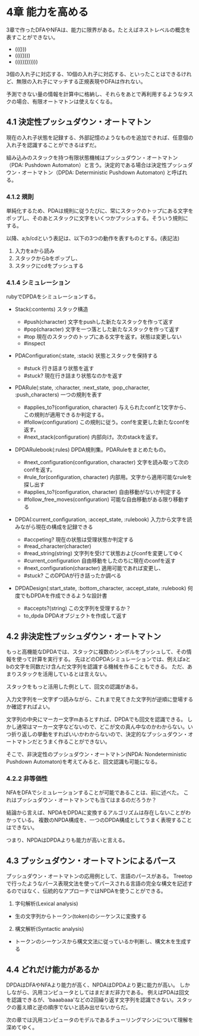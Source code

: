 4章 能力を高める
======================

3章で作ったDFAやNFAは、能力に限界がある。たとえばネストレベルの概念を表すことができない。

- ((()))
- (((())))
- (((((())))))

3個の入れ子に対応する、10個の入れ子に対応する、といったことはできるけれど、無限の入れ子にマッチする正規表現やDFAは作れない。

予測できない量の情報を計算中に格納し、それらをあとで再利用するようなタスクの場合、有限オートマトンは使えなくなる。

4.1 決定性プッシュダウン・オートマトン
-------------------------------------

現在の入れ子状態を記録する、外部記憶のようなものを追加できれば、任意個の入れ子を認識することができるはずだ。

組み込みのスタックを持つ有限状態機械はプッシュダウン・オートマトン（PDA: Pushdown Automaton）と言う。決定的である場合は決定性プッシュダウン・オートマトン（DPDA: Deterministic Pushdown Automaton) と呼ばれる。

### 4.1.2 規則

単純化するため、PDAは規則に従うたびに、常にスタックのトップにある文字をポップし、そのあとスタックに文字をいくつかプッシュする。そういう規則にする。

以降、a;b/cdという表記は、以下の3つの動作を表すものとする。(表記法)

1. 入力をaから読み
2. スタックからbをポップし、
3. スタックにcdをプッシュする


### 4.1.4 シミュレーション

rubyでDPDAをシミュレーションする。

- Stack(:contents) スタック構造
  - #push(character) 文字をpushした新たなスタックを作って返す
  - #pop(character) 文字を一つ落とした新たなスタックを作って返す
  - #top 現在のスタックのトップにある文字を返す。状態は変更しない
  - #inspect
- PDAConfiguration(:state, :stack) 状態とスタックを保持する
  - #stuck 行き詰まり状態を返す
  - #stuck? 現在行き詰まり状態なのかを返す
- PDARule(:state, :character, :next_state, :pop_character, :push_characters) 一つの規則を表す
  - #applies_to?(configuration, character) 与えられたconfと1文字から、この規則が適用できるか判定する。
  - #follow(configuration) この規則に従う。confを変更した新たなconfを返す。
  - #next_stack(configuration) 内部向け。次のstackを返す。

- DPDARulebook(:rules) DPDA規則集。PDARuleをまとめたもの。
  - #next_configuration(configuration, character) 文字を読み取って次のconfを返す。
  - #rule_for(configuration, character) 内部用。文字から適用可能なruleを探し出す
  - #applies_to?(configuration, character) 自由移動がないか判定する
  - #follow_free_moves(configuration) 可能な自由移動がある限り移動する

- DPDA(:current_configuration, :accept_state, :rulebook) 入力から文字を読みながら現在の構成を記録できる
  - #accpeting? 現在の状態は受理状態か判定する
  - #read_character(character)
  - #read_string(string) 文字列を受けて状態およびconfを変更してゆく
  - #current_configuration 自由移動をしたのちに現在のconfを返す
  - #next_configuration(character) 適用可能であれば変更し、
  - #stuck? このDPDAが行き詰ったか調べる

- DPDADesign(:start_state, :bottom_character, :accept_state, :rulebook) 何度でもDPDAを作成できるような設計書
  - #accepts?(string) この文字列を受理するか？
  - to_dpda DPDAオブジェクトを作成して返す


4.2 非決定性プッシュダウン・オートマトン
----------------------------------

もっと高機能なDPDAでは、スタックに複数のシンボルをプッシュして、その情報を使って計算を実行する。
先ほどのDPDAシミュレーションでは、例えばaとbの文字を同数だけ含んだ文字列を認識する機械を作ることもできる。
ただ、あまりスタックを活用しているとは言えない。

スタックをもっと活用した例として、回文の認識がある。

入力文字列を一文字ずつ読みながら、これまで見てきた文字列が逆順に登場するか確認すればよい。

文字列の中央にマーカー文字mあるとすれば、DPDAでも回文を認識できる。
しかし通常はマーカー文字などないので、どこが文の真ん中なのかわからない。いつ折り返しの挙動をすればいいかわからないので、決定的なプッシュダウン・オートマトンだとうまく作ることができない。

そこで、非決定性のプッシュダウン・オートマトン(NPDA: Nondeterministic Pushdown Automaton)を考えてみると、回文認識も可能になる。


### 4.2.2 非等価性

NFAをDFAでシミュレーションすることが可能であることは、前に述べた。
これはプッシュダウン・オートマトンでも当てはまるのだろうか？

結論から言えば、NPDAをDPDAに変換するアルゴリズムは存在しないことがわかっている。
複数のNPDA構成を、一つのDPDA構成としてうまく表現することはできない。

つまり、NPDAはDPDAよりも能力が高いと言える。


4.3 プッシュダウン・オートマトンによるパース
--------------------------------------

プッシュダウン・オートマトンの応用例として、言語のパースがある。
Treetopで行ったようなパース表現文法を使ってパースされる言語の完全な構文を記述するのではなく、伝統的なアプローチではNPDAを使うことができる。

1. 字句解析(Lexical analysis)
  - 生の文字列からトークン(token)のシーケンスに変換する
2. 構文解析(Syntactic analysis)
  - トークンのシーケンスから構文文法に従っているか判断し、構文木を生成する


4.4 どれだけ能力があるか
--------------------------------------

DPDAはDFAやNFAより能力が高く、NPDAはDPDAより更に能力が高い。
しかしながら、汎用コンピュータとしてはまだまだ非力である。
例えばPDAは回文を認識できるが、'baaabaaa'などの2回繰り返す文字列を認識できない。スタックの蓄え順と逆の順序でないと読み出せないからだ。

次の章では汎用コンピュータのモデルであるチューリングマシンについて理解を深めてゆく。
